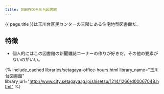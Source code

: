 ```yaml
---
title: 世田谷区玉川台図書館
---
```


{{ page.title }}は玉川台区民センターの三階にある住宅地型図書館だ。

## 特徴

* 個人的にはこの図書館の新聞雑誌コーナーの作りが好きだ。その他の要素がないのがいい。

{% include_cached libraries/setagaya-office-hours.html
    library_name="玉川台図書館"
    library_url="<http://www.city.setagaya.lg.jp/shisetsu/1214/1266/d00067048.html"> %}
